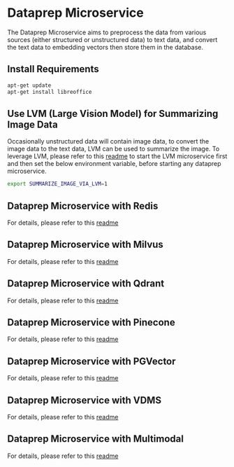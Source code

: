 # Dataprep Microservice

The Dataprep Microservice aims to preprocess the data from various sources (either structured or unstructured data) to text data, and convert the text data to embedding vectors then store them in the database.

## Install Requirements

```bash
apt-get update
apt-get install libreoffice
```

## Use LVM (Large Vision Model) for Summarizing Image Data

Occasionally unstructured data will contain image data, to convert the image data to the text data, LVM can be used to summarize the image. To leverage LVM, please refer to this [readme](../../lvms/llava/README.md) to start the LVM microservice first and then set the below environment variable, before starting any dataprep microservice.

```bash
export SUMMARIZE_IMAGE_VIA_LVM=1
```

## Dataprep Microservice with Redis

For details, please refer to this [readme](redis/README.md)

## Dataprep Microservice with Milvus

For details, please refer to this [readme](milvus/langchain/README.md)

## Dataprep Microservice with Qdrant

For details, please refer to this [readme](qdrant/langchain/README.md)

## Dataprep Microservice with Pinecone

For details, please refer to this [readme](pinecone/langchain/README.md)

## Dataprep Microservice with PGVector

For details, please refer to this [readme](pgvector/langchain/README.md)

## Dataprep Microservice with VDMS

For details, please refer to this [readme](vdms/README.md)

## Dataprep Microservice with Multimodal

For details, please refer to this [readme](multimodal/redis/langchain/README.md)

